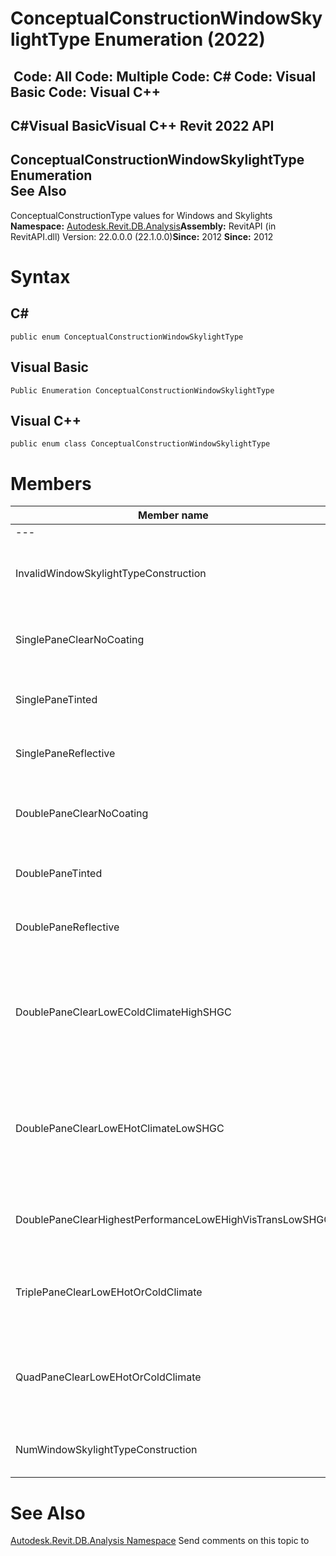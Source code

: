 # ConceptualConstructionWindowSkylightType Enumeration (2022)

﻿
 Code: All Code: Multiple Code: C# Code: Visual Basic Code: Visual C++   
---  
C#Visual BasicVisual C++
Revit 2022 API  
---  
ConceptualConstructionWindowSkylightType Enumeration  
See Also  
---  
ConceptualConstructionType values for Windows and Skylights 
**Namespace:** [Autodesk.Revit.DB.Analysis](958e2e12-587d-f188-5d7b-f13d7dbfdf48.md "Autodesk.Revit.DB.Analysis Namespace")**Assembly:** RevitAPI (in RevitAPI.dll) Version: 22.0.0.0 (22.1.0.0)**Since:** 2012 **Since:** 2012 
# Syntax
C#  
---  
```text
public enum ConceptualConstructionWindowSkylightType
```
  
Visual Basic  
---  
```text
Public Enumeration ConceptualConstructionWindowSkylightType
```
  
Visual C++  
---  
```text
public enum class ConceptualConstructionWindowSkylightType
```
  
# Members
| Member name | Description |
| --- | --- |
| --- | --- |
| InvalidWindowSkylightTypeConstruction | Invalid value/not set Window or Skylight Type Construction |
| SinglePaneClearNoCoating | Single Pane Clear No Coating Window or Skylight |
| SinglePaneTinted | Single Pane Tinted Window or Skylight |
| SinglePaneReflective | Single Pane Reflective Window or Skylight |
| DoublePaneClearNoCoating | Double Pane Clear No Coating Window or Skylight |
| DoublePaneTinted | Double Pane Tinted Window or Skylight |
| DoublePaneReflective | Double Pane Reflective Window or Skylight |
| DoublePaneClearLowEColdClimateHighSHGC | Double Pane Clear Low Energy Cold Climate High Solar Heat Gain Coefficient Window or Skylight |
| DoublePaneClearLowEHotClimateLowSHGC | Double Pane Clear Low Energy Hot Climate Low Solar Heat Gain Coefficient Window or Skylight |
| DoublePaneClearHighestPerformanceLowEHighVisTransLowSHGC | Double Pane Clear Highest Performance Low Window or Skylight |
| TriplePaneClearLowEHotOrColdClimate | Triple Pane Clear Low Energy Hot or Cold Climate Window or Skylight |
| QuadPaneClearLowEHotOrColdClimate | Quad Pane Clear Low Energy Hot Or Cold Climate Window or Skylight |
| NumWindowSkylightTypeConstruction | Total Number of Window or Skylight Type Constructions |

# See Also
[Autodesk.Revit.DB.Analysis Namespace](958e2e12-587d-f188-5d7b-f13d7dbfdf48.md "Autodesk.Revit.DB.Analysis Namespace")
Send comments on this topic to 